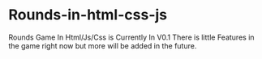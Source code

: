 # Rounds-in-html-css-js
Rounds Game In Html/Js/Css is Currently In V0.1 There is little Features in the game right now but more will be added in the future.
